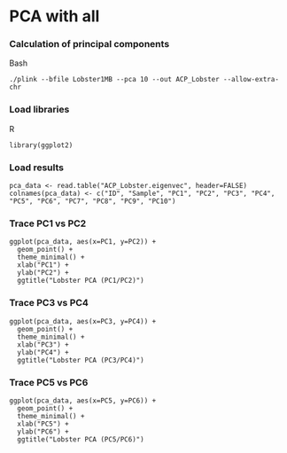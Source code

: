 # PCA with all

### Calculation of principal components
Bash
```
./plink --bfile Lobster1MB --pca 10 --out ACP_Lobster --allow-extra-chr
```
### Load libraries 
R
```
library(ggplot2)
```
### Load results
```
pca_data <- read.table("ACP_Lobster.eigenvec", header=FALSE)
colnames(pca_data) <- c("ID", "Sample", "PC1", "PC2", "PC3", "PC4", "PC5", "PC6", "PC7", "PC8", "PC9", "PC10")
```
### Trace PC1 vs PC2
```
ggplot(pca_data, aes(x=PC1, y=PC2)) +
  geom_point() +
  theme_minimal() +
  xlab("PC1") + 
  ylab("PC2") +
  ggtitle("Lobster PCA (PC1/PC2)")
```
### Trace PC3 vs PC4
```
ggplot(pca_data, aes(x=PC3, y=PC4)) +
  geom_point() +
  theme_minimal() +
  xlab("PC3") + 
  ylab("PC4") +
  ggtitle("Lobster PCA (PC3/PC4)")
```
### Trace PC5 vs PC6
```
ggplot(pca_data, aes(x=PC5, y=PC6)) +
  geom_point() +
  theme_minimal() +
  xlab("PC5") + 
  ylab("PC6") +
  ggtitle("Lobster PCA (PC5/PC6)")
```
